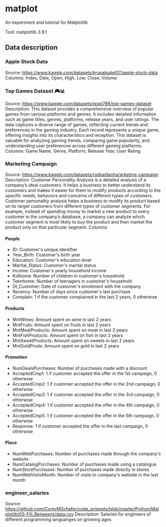 # matplot
An experiment and tutorial for Matplotlib

Tool: matplotlib 3.9.1


## Data description
### Apple Stock Data
Source: https://www.kaggle.com/datasets/krupalpatel07/apple-stock-data
Columns: Index, Date, Open, High, Low, Close, Volume


### Top Games Dataset 🎮📊
Source: https://www.kaggle.com/datasets/waqi786/top-games-dataset
Description: This dataset provides a comprehensive overview of popular games from various platforms and genres. It includes detailed information such as game titles, genres, platforms, release years, and user ratings. The data captures a diverse range of games, reflecting current trends and preferences in the gaming industry. Each record represents a unique game, offering insights into its characteristics and reception. This dataset is valuable for analyzing gaming trends, comparing game popularity, and understanding user preferences across different gaming platforms.
Columns: Game Name, Genre, Platform, Release Year, User Rating


### Marketing Campaign
Source: https://www.kaggle.com/datasets/rodsaldanha/arketing-campaign
Description: Customer Personality Analysis is a detailed analysis of a company’s ideal customers. It helps a business to better understand its customers and makes it easier for them to modify products according to the specific needs, behaviors and concerns of different types of customers.
Customer personality analysis helps a business to modify its product based on its target customers from different types of customer segments. For example, instead of spending money to market a new product to every customer in the company’s database, a company can analyze which customer segment is most likely to buy the product and then market the product only on that particular segment.
Columns: 
#### People
- ID: Customer's unique identifier
- Year_Birth: Customer's birth year
- Education: Customer's education level
- Marital_Status: Customer's marital status
- Income: Customer's yearly household income
- Kidhome: Number of children in customer's household
- Teenhome: Number of teenagers in customer's household
- Dt_Customer: Date of customer's enrollment with the company
- Recency: Number of days since customer's last purchase
- Complain: 1 if the customer complained in the last 2 years, 0 otherwise

#### Products
- MntWines: Amount spent on wine in last 2 years
- MntFruits: Amount spent on fruits in last 2 years
- MntMeatProducts: Amount spent on meat in last 2 years
- MntFishProducts: Amount spent on fish in last 2 years
- MntSweetProducts: Amount spent on sweets in last 2 years
- MntGoldProds: Amount spent on gold in last 2 years

#### Promotion
- NumDealsPurchases: Number of purchases made with a discount
- AcceptedCmp1: 1 if customer accepted the offer in the 1st campaign, 0 otherwise
- AcceptedCmp2: 1 if customer accepted the offer in the 2nd campaign, 0 otherwise
- AcceptedCmp3: 1 if customer accepted the offer in the 3rd campaign, 0 otherwise
- AcceptedCmp4: 1 if customer accepted the offer in the 4th campaign, 0 otherwise
- AcceptedCmp5: 1 if customer accepted the offer in the 5th campaign, 0 otherwise
- Response: 1 if customer accepted the offer in the last campaign, 0 otherwise

#### Place
- NumWebPurchases: Number of purchases made through the company's website
- NumCatalogPurchases: Number of purchases made using a catalogue
- NumStorePurchases: Number of purchases made directly in stores
- NumWebVisitsMonth: Number of visits to company's website in the last month

### engineer_salaries
Source: https://github.com/CoreyMSchafer/code_snippets/blob/master/Python/Matplotlib/05-Fill_Betweens/data.csv
Description: Salaries for engineers of different programming languanges on growing ages